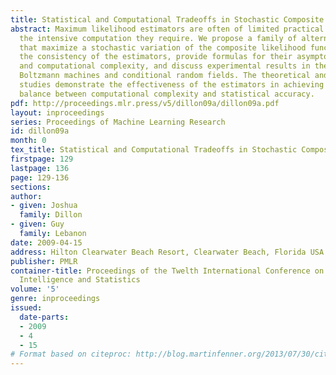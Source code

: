 ```yaml
---
title: Statistical and Computational Tradeoffs in Stochastic Composite Likelihood
abstract: Maximum likelihood estimators are often of limited practical use due to
  the intensive computation they require. We propose a family of alternative estimators
  that maximize a stochastic variation of the composite likelihood function. We prove
  the consistency of the estimators, provide formulas for their asymptotic variance
  and computational complexity, and discuss experimental results in the context of
  Boltzmann machines and conditional random fields. The theoretical and experimental
  studies demonstrate the effectiveness of the estimators in achieving a predefined
  balance between computational complexity and statistical accuracy.
pdf: http://proceedings.mlr.press/v5/dillon09a/dillon09a.pdf
layout: inproceedings
series: Proceedings of Machine Learning Research
id: dillon09a
month: 0
tex_title: Statistical and Computational Tradeoffs in Stochastic Composite Likelihood
firstpage: 129
lastpage: 136
page: 129-136
sections: 
author:
- given: Joshua
  family: Dillon
- given: Guy
  family: Lebanon
date: 2009-04-15
address: Hilton Clearwater Beach Resort, Clearwater Beach, Florida USA
publisher: PMLR
container-title: Proceedings of the Twelth International Conference on Artificial
  Intelligence and Statistics
volume: '5'
genre: inproceedings
issued:
  date-parts:
  - 2009
  - 4
  - 15
# Format based on citeproc: http://blog.martinfenner.org/2013/07/30/citeproc-yaml-for-bibliographies/
---
```

